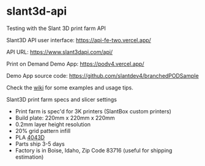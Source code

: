 # slant3d-api
Testing with the Slant 3D print farm API

Slant3D API user interface: https://api-fe-two.vercel.app/

API URL: https://www.slant3dapi.com/api/

Print on Demand Demo App: https://podv4.vercel.app/

Demo App source code: https://github.com/slantdev4/branchedPODSample

Check the [wiki](https://github.com/Florida-foilers/slant3d-api/wiki) for some examples and usage tips.

Slant3D print farm specs and slicer settings
- Print farm is spec'd for 3K printers (SlantBox custom printers)
- Build plate: 220mm x 220mm x 220mm
- 0.2mm layer height resolution
- 20% grid pattern infill
- PLA [4043D](https://www.natureworksllc.com/~/media/Files/NatureWorks/Technical-Documents/Technical-Data-Sheets/TechnicalDataSheet_4043D_3D-monofilament_pdf.pdf)
- Parts ship 3-5 days
- Factory is in Boise, Idaho, Zip Code 83716 (useful for shipping estimation)

